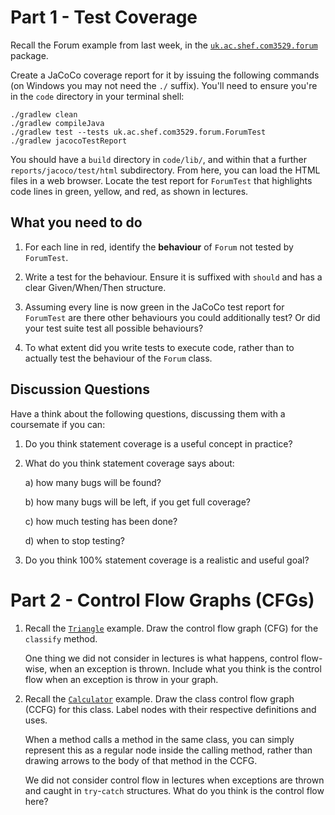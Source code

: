 # Part 1 - Test Coverage

Recall the Forum example from last week, in the
[`uk.ac.shef.com3529.forum`](../code/lib/src/main/java/uk/ac/shef/com3529/forum/)
package.

Create a JaCoCo coverage report for it by issuing the following commands (on
Windows you may not need the `./` suffix). You'll need to ensure you're in the
`code` directory in your terminal shell:

```
./gradlew clean
./gradlew compileJava
./gradlew test --tests uk.ac.shef.com3529.forum.ForumTest
./gradlew jacocoTestReport
```

You should have a `build` directory in `code/lib/`, and within that a further
`reports/jacoco/test/html` subdirectory. From here, you can load the HTML files
in a web browser. Locate the test report for `ForumTest` that highlights code
lines in green, yellow, and red, as shown in lectures. 

## What you need to do

1. For each line in red, identify the __behaviour__ of `Forum` not tested by `ForumTest`.

2. Write a test for the behaviour. Ensure it is suffixed with `should` and has a
   clear Given/When/Then structure.

3. Assuming every line is now green in the JaCoCo test report for `ForumTest`
   are there other behaviours you could additionally test? Or did your test
   suite test all possible behaviours?

4. To what extent did you write tests to execute code, rather than to actually
   test the behaviour of the `Forum` class. 

## Discussion Questions

Have a think about the following questions, discussing them with a coursemate if
you can:

1. Do you think statement coverage is a useful concept in practice? 

2. What do you think statement coverage says about:
   
   a) how many bugs will be found?

   b) how many bugs will be left, if you get full coverage?

   c) how much testing has been done? 

   d) when to stop testing? 

3. Do you think 100% statement coverage is a realistic and useful goal?

# Part 2 - Control Flow Graphs (CFGs)

1) Recall the
   [`Triangle`](../code/lib/src/main/java/uk/ac/shef/com3529/Triangle.java)
   example. Draw the control flow graph (CFG) for the `classify` method. 
   
   One thing we did not consider in lectures is what happens, control flow-wise,
   when an exception is thrown. Include what you think is the control flow when
   an exception is throw in your graph.

2) Recall the
   [`Calculator`](../code/lib/src/main/java/uk/ac/shef/com3529/calculator/Calculator.java)
   example. Draw the class control flow graph (CCFG) for this class. Label nodes
   with their respective definitions and uses. 
   
   When a method calls a method in the same class, you can simply represent this
   as a regular node inside the calling method, rather than drawing arrows to
   the body of that method in the CCFG. 
   
   We did not consider control flow in lectures when exceptions are thrown and
   caught in `try`-`catch` structures. What do you think is the control flow
   here?


